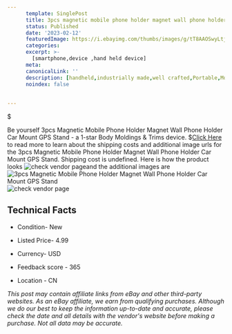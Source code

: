 ```yaml
---
      template: SinglePost
      title: 3pcs magnetic mobile phone holder magnet wall phone holder car mount gps stand
      status: Published
      date: '2023-02-12'
      featuredImage: https://i.ebayimg.com/thumbs/images/g/tT8AAOSwyLtjV1oN/s-l225.jpg
      categories: 
      excerpt: >-
        [smartphone,device ,hand held device]
      meta:
      canonicalLink: ''
      description: [handheld,industrially made,well crafted,Portable,Mobile,Compact,Convenient,Lightweight,Maneuverable,Man-portable,Miniature,Carriable,Hand-held,Light,Holdable,Transportable,Mobile device,Pocket-sized,On-the-go,Wireless,Cordless,Compact size,Convenient size, smartphone,device ,hand held device]
      noindex: false
      
        
---
```

$

Be yourself 3pcs Magnetic Mobile Phone Holder Magnet Wall Phone Holder Car Mount GPS Stand - a 1-star Body Moldings & Trims device.
$[Click Here](https://www.ebay.com/itm/134297825814?fits=Make%3AMercury&hash=item1f44c63216%3Ag%3AtT8AAOSwyLtjV1oN&mkevt=1&mkcid=1&mkrid=711-53200-19255-0&campid=%253CePNCampaignId%253E&customid=%253CreferenceId%253E&toolid=10049) to read more to learn about the shipping costs and additional image urls for the 3pcs Magnetic Mobile Phone Holder Magnet Wall Phone Holder Car Mount GPS Stand. Shipping cost is undefined. Here is how the product looks ![check vendor page](https://i.ebayimg.com/thumbs/images/g/tT8AAOSwyLtjV1oN/s-l225.jpg)and the additional images are![3pcs Magnetic Mobile Phone Holder Magnet Wall Phone Holder Car Mount GPS Stand](https://i.ebayimg.com/images/g/tT8AAOSwyLtjV1oN/s-l1200.jpg)![check vendor page](https://origin-galleryplus.ebayimg.com/ws/web/134297825814_2_0_1/225x225.jpg,https://origin-galleryplus.ebayimg.com/ws/web/134297825814_3_0_1/225x225.jpg,https://origin-galleryplus.ebayimg.com/ws/web/134297825814_4_0_1/225x225.jpg,https://origin-galleryplus.ebayimg.com/ws/web/134297825814_5_0_1/225x225.jpg,https://origin-galleryplus.ebayimg.com/ws/web/134297825814_6_0_1/225x225.jpg,https://origin-galleryplus.ebayimg.com/ws/web/134297825814_7_0_1/225x225.jpg,https://origin-galleryplus.ebayimg.com/ws/web/134297825814_8_0_1/225x225.jpg,https://origin-galleryplus.ebayimg.com/ws/web/134297825814_9_0_1/225x225.jpg,https://origin-galleryplus.ebayimg.com/ws/web/134297825814_10_0_1/225x225.jpg,https://origin-galleryplus.ebayimg.com/ws/web/134297825814_11_0_1/225x225.jpg,https://origin-galleryplus.ebayimg.com/ws/web/134297825814_12_0_1/225x225.jpg)



 ## Technical Facts 



     
      

 - Condition- New 


      

 - Listed Price- 4.99 


      

 - Currency- USD 


      

 - Feedback score - 365 


      

 - Location - CN 


      
      

 *_This post may contain affiliate links from eBay and other third-party websites. As an eBay affiliate, we earn from qualifying purchases. Although we do our best to keep the information up-to-date and accurate, please check the date and all details with the vendor's website before making a purchase. Not all data may be accurate._*






